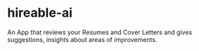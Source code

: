# hireable-ai
An App that reviews your Resumes and Cover Letters and gives suggestions, insights about areas of improvements.
